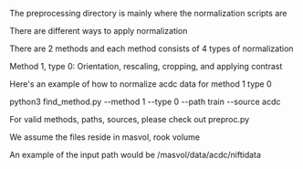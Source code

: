 
The preprocessing directory is mainly where the normalization scripts are

There are different ways to apply normalization

There are 2 methods and each method consists of 4 types of normalization

Method 1, type 0: Orientation, rescaling, cropping, and applying contrast 

Here's an example of how to normalize acdc data for method 1 type 0

python3 find_method.py --method 1 --type 0 --path train --source acdc

For valid methods, paths, sources, please check out preproc.py

We assume the files reside in masvol, rook volume

An example of the input path would be /masvol/data/acdc/niftidata



